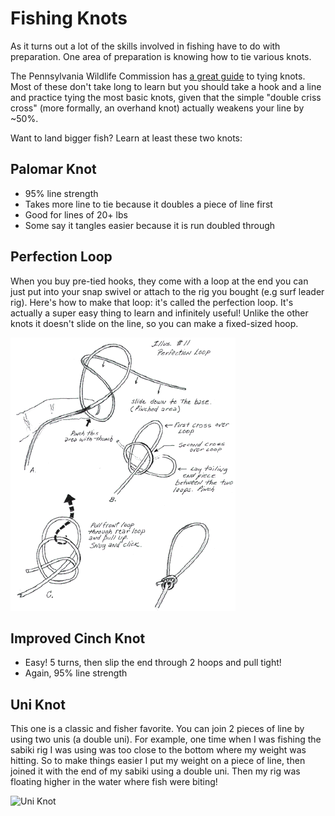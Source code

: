 # Fishing Knots

As it turns out a lot of the skills involved in fishing have to do with preparation. One area of preparation is
knowing how to tie various knots.

The Pennsylvania Wildlife Commission has [a great guide](./img/tmf_knots.pdf) to tying knots. Most of these don't take
long to learn but you should take a hook and a line and practice tying the most basic knots, given that the simple
"double criss cross" (more formally, an overhand knot) actually weakens your line by ~50%.

Want to land bigger fish? Learn at least these two knots:

## Palomar Knot

* 95% line strength
* Takes more line to tie because it doubles a piece of line first
* Good for lines of 20+ lbs
* Some say it tangles easier because it is run doubled through

## Perfection Loop

When you buy pre-tied hooks, they come with a loop at the end you can just put into your snap swivel or
attach to the rig you bought (e.g surf leader rig). Here's how to make that loop: it's called the
perfection loop. It's actually a super easy thing to learn and infinitely useful! Unlike the other
knots it doesn't slide on the line, so you can make a fixed-sized hoop.

![Perfection Loop](./img/perfection_loop.gif)


## Improved Cinch Knot

* Easy! 5 turns, then slip the end through 2 hoops and pull tight!
* Again, 95% line strength

## Uni Knot

This one is a classic and fisher favorite. You can join 2 pieces of line by using two unis (a double uni). For example, one time when I was fishing the sabiki rig I was using was too close to the bottom where my weight was hitting. So to make things easier I put my weight on a piece of line, then joined it with the end of my sabiki using a double uni. Then my rig was floating higher in the water where fish were biting!

![Uni Knot](./img/uni-knot.jpg)
